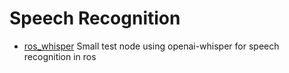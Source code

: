 # Speech Recognition

- [ros_whisper](ros_whisper/) Small test node using openai-whisper for speech recognition in ros 
